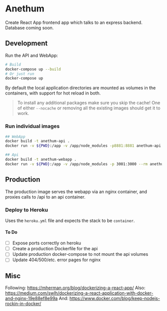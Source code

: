 # Anethum

Create React App frontend app which talks to an express backend.  Database coming soon.

## Development

Run the API and WebApp:

```bash
# Build
docker-compose up --build
# Or just run
docker-compose up
```

By default the local application directories are mounted as volumes in the containers, with support for hot reload in both.

> To install any additional packages make sure you skip the cache!  One of either `--nocache` or removing all the existing images should get it to work.

### Run individual images

```bash
## WebApp
docker build -t anethum-api .
docker run -v ${PWD}:/app -v /app/node_modules -p8881:8881 anethum-api

## Api
docker build -t anethum-webapp .
docker run -v ${PWD}:/app -v /app/node_modules -p 3001:3000 --rm anethum-webapp
```

## Production

The production image serves the webapp via an nginx container, and proxies calls to /api to an api container. 

### Deploy to Heroku

Uses the `heroku.yml` file and expects the stack to be `container`.

#### To Do
- [ ] Expose ports correctly on heroku
- [ ] Create a production Dockerfile for the api
- [ ] Update production docker-compose to not mount the api volumes
- [ ] Update 404/500/etc. error pages for nginx

## Misc
Following: https://mherman.org/blog/dockerizing-a-react-app/
Also: https://medium.com/swlh/dockerizing-a-react-application-with-docker-and-nginx-19e88ef8e99a
And: https://www.docker.com/blog/keep-nodejs-rockin-in-docker/